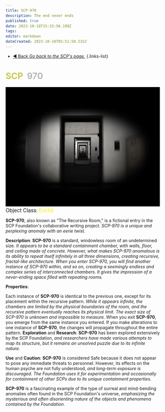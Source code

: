 ```yaml
---
title: SCP-970
description: The end never ends 
published: true
date: 2023-10-18T15:33:50.199Z
tags: 
editor: markdown
dateCreated: 2023-10-18T05:51:50.515Z
---
```


- [:arrow_backward: Back *Go back to the SCP's page.*](/en/game/scps#scps)
{.links-list}
# <font color="#c9c94f">SCP</font><font color="white">-</font><font color="#b8b9b4">970</font>
![970.webp](/images/roles/970.webp)
<big>Object Class</big>: <font color="#f5f503"><big>Euclid</big></font>

**SCP-970**, also known as "The Recursive Room," is a fictional entry in the SCP Foundation's collaborative writing project. *SCP-970 is a unique and perplexing anomaly with an eerie twist.*

**Description**:
**SCP-970** is a standard, windowless room of an undetermined size. *It appears to be a standard containment chamber, with walls, floor, and ceiling made of concrete. However, what makes SCP-970 anomalous is its ability to repeat itself infinitely in all three dimensions, creating recursive, fractal-like architecture. When you enter SCP-970, you will find another instance of SCP-970 within, and so on, creating a seemingly endless and complex series of interconnected chambers. It gives the impression of a never-ending space filled with repeating rooms.*

**Properties**:

Each instance of **SCP-970** is identical to the previous one, except for its placement within the recursive pattern.
*While it appears infinite, the chambers are limited by the physical boundaries of the room, and the recursive pattern eventually reaches its physical limit. The exact size of SCP-970 is unknown and impossible to measure.*
When you exit **SCP-970**, you emerge from the same instance you entered.
If you make alterations to one instance of **SCP-970**, the changes will propagate throughout the entire pattern.
**Exploration** and **Research**:
**SCP-970** has been explored extensively by the SCP Foundation, *and researchers have made various attempts to map its structure, but it remains an unsolved puzzle due to its infinite nature.*

**Use** and **Caution**:
**SCP-970** is considered Safe because it does not appear to pose any immediate threats to personnel. However, its effects on the human psyche are not fully understood, *and long-term exposure is discouraged. The Foundation uses it for experimentation and occasionally for containment of other SCPs due to its unique containment properties.*

**SCP-970** is a fascinating example of the type of surreal and mind-bending anomalies often found in the SCP Foundation's universe, *emphasizing the mysterious and often disorienting nature of the objects and phenomena contained by the Foundation.*